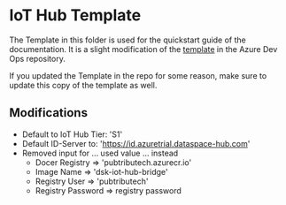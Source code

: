# IoT Hub Template

The Template in this folder is used for the quickstart guide of the documentation. It is a slight modification of the [template](https://dev.azure.com/tributechsolutions/Tributech%20DataSpace%20Kit/_git/tributech-dsk-azure-arm-templates?path=%2Fdsk-iot-hub-and-bridge%2FmainTemplate.json) in the Azure Dev Ops repository. 

If you updated the Template in the repo for some reason, make sure to update this copy of the template as well.

## Modifications

- Default to IoT Hub Tier: 'S1'
- Default ID-Server to: 'https://id.azuretrial.dataspace-hub.com'
- Removed input for ... used value ... instead
    - Docer Registry => 'pubtributech.azurecr.io'
    - Image Name => 'dsk-iot-hub-bridge'
    - Registry User => 'pubtributech'
    - Registry Password => registry password